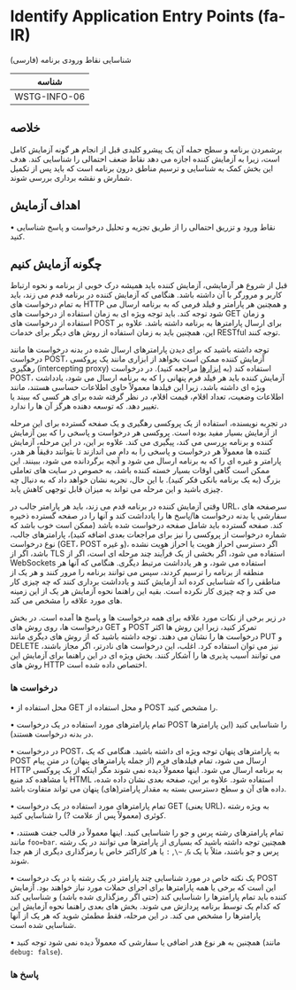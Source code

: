 # Identify Application Entry Points (fa-IR)

شناسایی نقاط ورودی برنامه (فارسی)

|شناسه          |
|------------|
|WSTG-INFO-06|

## خلاصه

برشمردن برنامه و سطح حمله آن یک پیشرو کلیدی قبل از انجام هر گونه آزمایش کامل است، زیرا به آزمایش کننده اجازه می دهد نقاط ضعف احتمالی را شناسایی کند. هدف این بخش کمک به شناسایی و ترسیم مناطق درون برنامه است که باید پس از تکمیل شمارش و نقشه برداری بررسی شوند.

## اهداف آزمایش

• نقاط ورود و تزریق احتمالی را از طریق تجزیه و تحلیل درخواست و پاسخ شناسایی کنید.

## چگونه آزمایش کنیم

قبل از شروع هر آزمایشی، آزمایش کننده باید همیشه درک خوبی از برنامه و نحوه ارتباط کاربر و مرورگر با آن داشته باشد. هنگامی که آزمایش کننده در برنامه قدم می زند، باید به تمام درخواست های HTTP و همچنین هر پارامتر و فیلد فرمی که به برنامه ارسال می شود توجه کند. باید توجه ویژه ای به زمان استفاده از درخواست های GET و زمان استفاده از درخواست های POST برای ارسال پارامترها به برنامه داشته باشد. علاوه بر این، همچنین باید به زمان استفاده از روش های دیگر برای خدمات RESTful توجه کنند.

توجه داشته باشید که برای دیدن پارامترهای ارسال شده در بدنه درخواست ها مانند درخواست POST، آزمایش کننده ممکن است بخواهد از ابزاری مانند یک پروکسی رهگیری (intercepting proxy) استفاده کند (به [ابزارها](#ابزارها) مراجعه کنید). در درخواست POST، آزمایش کننده باید هر فیلد فرم پنهانی را که به برنامه ارسال می شود، یادداشت ویژه ای داشته باشد، زیرا این فیلدها معمولاً حاوی اطلاعات حساسی هستند، مانند اطلاعات وضعیت، تعداد اقلام، قیمت اقلام، در نظر گرفته شده برای هر کسی که ببیند یا تغییر دهد. که توسعه دهنده هرگز آن ها را ندارد.

در تجربه نویسنده، استفاده از یک پروکسی رهگیری و یک صفحه گسترده برای این مرحله از آزمایش بسیار مفید بوده است. پروکسی هر درخواست و پاسخی را که بین آزمایش کننده و برنامه بررسی می کند، پیگیری می کند. علاوه بر این، در این مرحله، آزمایش کننده ها معمولاً هر درخواست و پاسخی را به دام می اندازند تا بتوانند دقیقاً هر هدر، پارامتر و غیره ای را که به برنامه ارسال می شود و آنچه برگردانده می شود، ببینند. این ممکن است گاهی اوقات بسیار خسته کننده باشد، به خصوص در سایت های تعاملی بزرگ (به یک برنامه بانکی فکر کنید). با این حال، تجربه نشان خواهد داد که به دنبال چه چیزی باشید و این مرحله می تواند به میزان قابل توجهی کاهش یابد.

وقتی آزمایش کننده در برنامه قدم می زند، باید هر پارامتر جالب در URL، سرصفحه های سفارشی یا بدنه درخواست ها/پاسخ ها را یادداشت کند و آنها را در صفحه گسترده ذخیره کند. صفحه گسترده باید شامل صفحه درخواست شده باشد (ممکن است خوب باشد که شماره درخواست از پروکسی را نیز برای مراجعات بعدی اضافه کنید)، پارامترهای جالب، نوع درخواست (GET، POST و غیره)، اگر دسترسی احراز هویت یا احراز هویت نشده باشد، اگر از TLS استفاده می شود، اگر بخشی از یک فرآیند چند مرحله ای است، اگر از WebSockets استفاده می شود، و هر یادداشت مرتبط دیگری. هنگامی که آنها هر منطقه از برنامه را ترسیم کردند، سپس می توانند برنامه را مرور کنند و هر یک از مناطقی را که شناسایی کرده اند آزمایش کنند و یادداشت برداری کنند که چه چیزی کار می کند و چه چیزی کار نکرده است. بقیه این راهنما نحوه آزمایش هر یک از این زمینه های مورد علاقه را مشخص می کند.

در زیر برخی از نکات مورد علاقه برای همه درخواست ها و پاسخ ها آمده است. در بخش درخواست ها، روی روش های GET و POST تمرکز کنید، زیرا این روش ها اکثر درخواست ها را نشان می دهند. توجه داشته باشید که از روش های دیگری مانند PUT و DELETE نیز می توان استفاده کرد. اغلب، این درخواست های نادرتر، اگر مجاز باشند، می توانند آسیب پذیری ها را آشکار کنند. بخش ویژه ای در این راهنما برای آزمایش این روش های HTTP اختصاص داده شده است.

### درخواست ها

• محل استفاده از GET و محل استفاده از POST را مشخص کنید.

• تمام پارامترهای مورد استفاده در یک درخواست POST را شناسایی کنید (این پارامترها در بدنه درخواست هستند).

• در درخواست POST، به پارامترهای پنهان توجه ویژه ای داشته باشید. هنگامی که یک POST ارسال می شود، تمام فیلدهای فرم (از جمله پارامترهای پنهان) در متن پیام HTTP به برنامه ارسال می شود. اینها معمولاً دیده نمی شوند مگر اینکه از یک پروکسی یا مشاهده کد منبع HTML استفاده شود. علاوه بر این، صفحه بعدی نشان داده شده، داده های آن و سطح دسترسی بسته به مقدار پارامتر(های) پنهان می تواند متفاوت باشد.

• تمام پارامترهای مورد استفاده در یک درخواست GET (یعنی URL)، به ویژه رشته کوئری (معمولاً پس از علامت ?) را شناسایی کنید.

• تمام پارامترهای رشته پرس و جو را شناسایی کنید. اینها معمولاً در قالب جفت هستند، مانند `foo=bar`. همچنین توجه داشته باشید که بسیاری از پارامترها می توانند در یک رشته پرس و جو باشند، مثلاً با یک `&`, `~\`, `:` یا هر کاراکتر خاص یا رمزگذاری دیگری از هم جدا شوند.

• یک نکته خاص در مورد شناسایی چند پارامتر در یک رشته یا در یک درخواست POST این است که برخی یا همه پارامترها برای اجرای حملات مورد نیاز خواهند بود. آزمایش کننده باید تمام پارامترها را شناسایی کند (حتی اگر رمزگذاری شده باشد) و شناسایی کند که کدام یک توسط برنامه پردازش می شوند. بخش های بعدی راهنما نحوه آزمایش این پارامترها را مشخص می کند. در این مرحله، فقط مطمئن شوید که هر یک از آنها شناسایی شده است.

• همچنین به هر نوع هدر اضافی یا سفارشی که معمولاً دیده نمی شود توجه کنید (مانند `debug: false`).

### پاسخ ها
